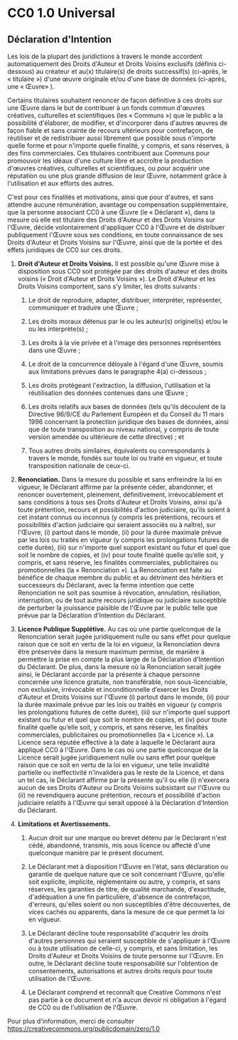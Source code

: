 # CC0 1.0 Universal

## Déclaration d'Intention

Les lois de la plupart des juridictions à travers le monde accordent automatiquement des Droits d'Auteur et Droits Voisins exclusifs (définis ci-dessous) au créateur et au(x) titulaire(s) de droits successif(s) (ci-après, le « titulaire ») d'une œuvre originale et/ou d'une base de données (ci-après, une « Œuvre» ).

Certains titulaires souhaitent renoncer de façon définitive à ces droits sur une Œuvre dans le but de contribuer à un fonds commun d'œuvres créatives, culturelles et scientifiques (les « Communs ») que le public a la possibilité d'élaborer, de modifier, et d'incorporer dans d'autres œuvres de façon fiable et sans crainte de recours ultérieurs pour contrefaçon, de réutiliser et de redistribuer aussi librement que possible sous n'importe quelle forme et pour n'importe quelle finalité, y compris, et sans réserves, à des fins commerciales. Ces titulaires contribuent aux Communs pour promouvoir les idéaux d'une culture libre et accroître la production d'œuvres créatives, culturelles et scientifiques, ou pour acquérir une réputation ou une plus grande diffusion de leur Œuvre, notamment grâce à l'utilisation et aux efforts des autres.

C'est pour ces finalités et motivations, ainsi que pour d'autres, et sans attendre aucune rémunération, avantage ou compensation supplémentaire, que la personne associant CC0 à une Œuvre (le « Déclarant »), dans la mesure où elle est titulaire des Droits d'Auteur et des Droits Voisins sur l'Œuvre, décide volontairement d'appliquer CC0 à l'Œuvre et de distribuer publiquement l'Œuvre sous ses conditions, en toute connaissance de ses Droits d'Auteur et Droits Voisins sur l'Œuvre, ainsi que de la portée et des effets juridiques de CC0 sur ces droits.

1. **Droit d'Auteur et Droits Voisins.** Il est possible qu'une Œuvre mise à disposition sous CC0 soit protégée par des droits d'auteur et des droits voisins (« Droit d'Auteur et Droits Voisins »). Le Droit d'Auteur et les Droits Voisins comportent, sans s'y limiter, les droits suivants :

    1. Le droit de reproduire, adapter, distribuer, interpréter, représenter, communiquer et traduire une Œuvre ;

    2. Les droits moraux détenus par le ou les auteur(s) originel(s) et/ou le ou les interprète(s) ;

    3. Les droits à la vie privée et à l'image des personnes représentées dans une Œuvre ;

    4. Le droit de la concurrence déloyale à l'égard d'une Œuvre, soumis aux limitations prévues dans le paragraphe 4(a) ci-dessous ;

    5. Les droits protégeant l'extraction, la diffusion, l'utilisation et la réutilisation des données contenues dans une Œuvre ;

    6. Les droits relatifs aux bases de données (tels qu'ils découlent de la Directive 96/9/CE du Parlement Européen et du Conseil du 11 mars 1996 concernant la protection juridique des bases de données, ainsi que de toute transposition au niveau national, y compris de toute version amendée ou ultérieure de cette directive) ; et

    7. Tous autres droits similaires, équivalents ou correspondants à travers le monde, fondés sur toute loi ou traité en vigueur, et toute transposition nationale de ceux-ci.

2. **Renonciation.** Dans la mesure du possible et sans enfreindre la loi en vigueur, le Déclarant affirme par la présente céder, abandonner, et renoncer ouvertement, pleinement, définitivement, irrévocablement et sans conditions à tous ses Droits d'Auteur et Droits Voisins, ainsi qu'à toute prétention, recours et possibilités d'action judiciaire, qu'ils soient à cet instant connus ou inconnus (y compris les prétentions, recours et possibilités d'action judiciaire qui seraient associés ou à naître), sur l'Œuvre, (i) partout dans le monde, (ii) pour la durée maximale prévue par les lois ou traités en vigueur (y compris les prolongations futures de cette durée), (iii) sur n'importe quel support existant ou futur et quel que soit le nombre de copies, et (iv) pour toute finalité quelle qu’elle soit, y compris, et sans réserve, les finalités commerciales, publicitaires ou promotionnelles (la « Renonciation »). La Renonciation est faite au bénéfice de chaque membre du public et au détriment des héritiers et successeurs du Déclarant, avec la ferme intention que cette Renonciation ne soit pas soumise à révocation, annulation, résiliation, interruption, ou de tout autre recours juridique ou judiciaire susceptible de perturber la jouissance paisible de l'Œuvre par le public telle que prévue par la Déclaration d'Intention du Déclarant.

3. **Licence Publique Supplétive.** Au cas où une partie quelconque de la Renonciation serait jugée juridiquement nulle ou sans effet pour quelque raison que ce soit en vertu de la loi en vigueur, la Renonciation devra être préservée dans la mesure maximum permise, de manière à permettre la prise en compte la plus large de la Déclaration d'Intention du Déclarant. De plus, dans la mesure où la Renonciation serait jugée ainsi, le Déclarant accorde par la présente à chaque personne concernée une licence gratuite, non transférable, non sous-licenciable, non exclusive, irrévocable et inconditionnelle d’exercer les Droits d'Auteur et Droits Voisins sur l'Œuvre (i) partout dans le monde, (ii) pour la durée maximale prévue par les lois ou traités en vigueur (y compris les prolongations futures de cette durée), (iii) sur n'importe quel support existant ou futur et quel que soit le nombre de copies, et (iv) pour toute finalité quelle qu’elle soit, y compris, et sans réserve, les finalités commerciales, publicitaires ou promotionnelles (la « Licence »). La Licence sera réputée effective à la date à laquelle le Déclarant aura appliqué CC0 à l'Œuvre. Dans le cas où une partie quelconque de la Licence serait jugée juridiquement nulle ou sans effet pour quelque raison que ce soit en vertu de la loi en vigueur, une telle invalidité partielle ou ineffectivité n'invalidera pas le reste de la Licence, et dans un tel cas, le Déclarant affirme par la présente qu'il ou elle (i) n'exercera aucun de ses Droits d'Auteur ou Droits Voisins subsistant sur l'Œuvre ou (ii) ne revendiquera aucune prétention, recours et possibilité d'action judiciaire relatifs à l'Œuvre qui serait opposé à la Déclaration d'Intention du Déclarant.

4. **Limitations et Avertissements.**

    1. Aucun droit sur une marque ou brevet détenu par le Déclarant n'est cédé, abandonné, transmis, mis sous licence ou affecté d'une quelconque manière par le présent document.
    
    2. Le Déclarant met à disposition l'Œuvre en l'état, sans déclaration ou garantie de quelque nature que ce soit concernant l'Œuvre, qu'elle soit explicite, implicite, réglementaire ou autre, y compris, et sans réserves, les garanties de titre, de qualité marchande, d'exactitude, d'adéquation à une fin particulière, d'absence de contrefaçon, d'erreurs, qu'elles soient ou non susceptibles d'être découvertes, de vices cachés ou apparents, dans la mesure de ce que permet la loi en vigueur.
    
    3. Le Déclarant décline toute responsabilité d'acquérir les droits d'autres personnes qui seraient susceptible de s'appliquer à l'Œuvre ou à toute utilisation de celle-ci, y compris, et sans limitation, les Droits d'Auteur et Droits Voisins de toute personne sur l'Œuvre. En outre, le Déclarant décline toute responsabilité sur l'obtention de consentements, autorisations et autres droits requis pour toute utilisation de l'Œuvre.
    
    4. Le Déclarant comprend et reconnaît que Creative Commons n'est pas partie à ce document et n'a aucun devoir ni obligation à l'égard de CC0 ou de l'utilisation de l'Œuvre.

Pour plus d'information, merci de consulter <https://creativecommons.org/publicdomain/zero/1.0>
